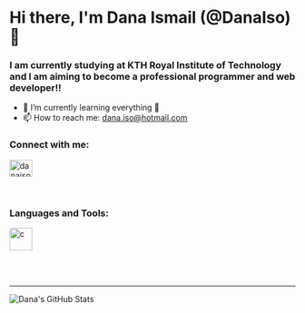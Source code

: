 <h1>Hi there, I'm Dana Ismail (@DanaIso) 👋</h1>
<h3>I am currently studying at KTH Royal Institute of Technology and I am aiming to become a professional programmer and web developer!!</h3>

- 🌱 I’m currently learning everything 🤣
- 📫 How to reach me: dana.iso@hotmail.com

### Connect with me:
<a href=[linkedin] target="blank"><img src="https://www.vectorlogo.zone/logos/linkedin/linkedin-icon.svg" alt="danaiso" height="30" width="40" /></a>

<br />

### Languages and Tools:
<a href="https://code.visualstudio.com/" target="_blank"> <img src="https://upload.vectorlogo.zone/logos/visualstudio_code/images/0aea25bb-27bb-427f-8d65-f999bf0cba67.svg" alt="c" width="40" height="40"/> </a>

<br />
<br />

---

<img align="left" alt="Dana's GitHub Stats" src="https://github-readme-stats.DanaIso.vercel.app/api?username=codeSTACKr&show_icons=true&hide_border=true" />

[linkedin]: https://www.linkedin.com/in/dana-ismail-5339151b8/
